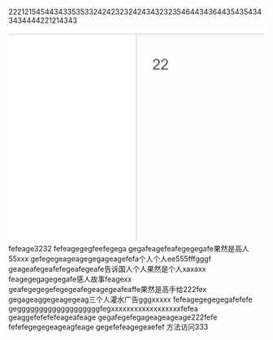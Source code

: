 22212154544343353533242423232424343232354644343644354354343434444221214343
![](images/screenshot_1572354006521.png)
fefeage3232
fefeagegegfeefegega
gegafeagefeafegegegafe果然是高人55xxx
gefegegeageagegegageagefefa个人个人ee555fffgggf
geageafegeafefegeafegeafe告诉国人个人果然是个人xaxaxx
feagegegagegegafe感人故事feagexx
geafegegegefegegeafegeagegeafeaffe果然是高手给222fex
gegageaggegeagegeag三个人灌水广告gggxxxxx
fefeagegegegegafefefe
gegggggggggggggggggggfegxxxxxxxxxxxxxxxxxxfefea
geaggefefefefeageafeage
gegafegefegageageageage222fefe
fefefegegegeageagfeage
gegefefeagegeaefef
方法访问333
